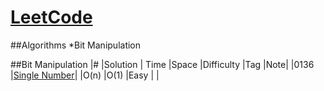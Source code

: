 # [LeetCode](https://leetcode.com/problemset/all/)

##Algorithms
*Bit Manipulation

##Bit Manipulation
|#         |Solution                  |	Time	|Space	|Difficulty	|Tag	|Note|
|0136      |[Single Number](https://leetcode.com/problems/single-number/)|       |O(n)       |O(1)           |Easy     |    |
